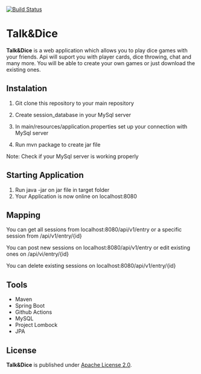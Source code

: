 
[![Build Status](https://github.com/elmo675/Talk-and-Dice/actions/workflows/CI.yml/badge.svg)](https://github.com/Elmo675/Talk-and-Dice/actions/workflows/CI.yml?query=workflow%3ACI)

# Talk&Dice

**Talk&Dice** is a web application which allows you to play dice games with your friends. Api will suport you with player cards, dice throwing, chat and many more. You will be able to create your own games or just download the existing ones. 


## Instalation

1. Git clone this repository to your main repository

2. Create session_database in your MySql server

3. In main/resources/application.properties set up your connection with MySql server

4. Run mvn package to create jar file

Note: Check if your MySql server is working properly

## Starting Application

1. Run java -jar on jar file in target folder
2. Your Application is now online on localhost:8080

## Mapping


You can get all sessions from localhost:8080/api/v1/entry or a specific session from /api/v1/entry/{id}

You can post new sessions on localhost:8080/api/v1/entry or edit existing ones on /api/vi/entry/{id} 

You can delete existing sessions on localhost:8080/api/v1/entry/{id}



## Tools

* Maven
* Spring Boot
* Github Actions
* MySQL
* Project Lombock
* JPA

## License

**Talk&Dice** is published under [Apache License 2.0](http://www.apache.org/licenses/LICENSE-2.0).
